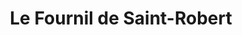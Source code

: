 ---
title: "Le Fournil de Saint-Robert"
url: /saint-robert/le-fournil-de-saint-robert/
shop: Bäckerei
---